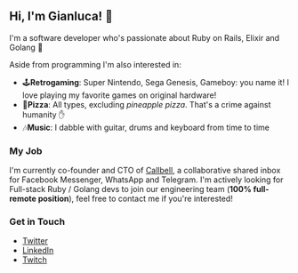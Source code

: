 ## Hi, I'm Gianluca! 👋

I'm a software developer who's passionate about Ruby on Rails, Elixir and Golang 🤖

Aside from programming I'm also interested in:

-  🕹**Retrogaming**: Super Nintendo, Sega Genesis, Gameboy: you name it! I love playing my favorite games on original hardware!
-  🍕**Pizza**: All types, excluding *pineapple pizza*. That's a crime against humanity ✋
-  🎶**Music**: I dabble with guitar, drums and keyboard from time to time 

### My Job
I'm currently co-founder and CTO of [Callbell][4], a collaborative shared inbox for Facebook Messenger, WhatsApp and Telegram. I'm actively looking for Full-stack Ruby / Golang devs to join our engineering team (**100% full-remote position**), feel free to contact me if you're interested!

### Get in Touch

-  [Twitter][1]
-  [LinkedIn][2]
-  [Twitch][3]

[1]: https://twitter.com/proudlygeek
[2]: https://www.linkedin.com/in/gianlucabargelli/
[3]: https://www.twitch.tv/proudlygeek
[4]: https://www.callbell.eu



<!--
**proudlygeek/proudlygeek** is a ✨ _special_ ✨ repository because its `README.md` (this file) appears on your GitHub profile.

Here are some ideas to get you started:

- 🔭 I’m currently working on ...
- 🌱 I’m currently learning ...
- 👯 I’m looking to collaborate on ...
- 🤔 I’m looking for help with ...
- 💬 Ask me about ...
- 📫 How to reach me: ...
- 😄 Pronouns: ...
- ⚡ Fun fact: ...
-->
